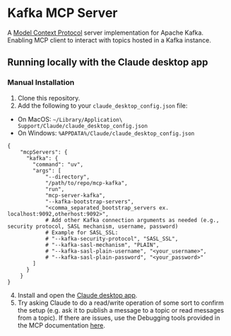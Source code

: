 # Kafka MCP Server

A [Model Context Protocol](https://www.anthropic.com/news/model-context-protocol) server implementation for Apache Kafka. Enabling MCP client to interact with topics hosted in a Kafka instance.

## Running locally with the Claude desktop app

### Manual Installation
1. Clone this repository.
2. Add the following to your `claude_desktop_config.json` file:
- On MacOS: `~/Library/Application\ Support/Claude/claude_desktop_config.json`
- On Windows: `%APPDATA%/Claude/claude_desktop_config.json`

```
{
    "mcpServers": {
      "kafka": {
        "command": "uv",
        "args": [
            "--directory",
            "/path/to/repo/mcp-kafka",
            "run",
            "mcp-server-kafka",
            "--kafka-bootstrap-servers",
            "<comma_separated_bootstrap_servers ex. localhost:9092,otherhost:9092>",
            # Add other Kafka connection arguments as needed (e.g., security protocol, SASL mechanism, username, password)
            # Example for SASL_SSL:
            # "--kafka-security-protocol", "SASL_SSL",
            # "--kafka-sasl-mechanism", "PLAIN",
            # "--kafka-sasl-plain-username", "<your_username>",
            # "--kafka-sasl-plain-password", "<your_password>"
        ]
      }
    }
}
```
4. Install and open the [Claude desktop app](https://claude.ai/download).
5. Try asking Claude to do a read/write operation of some sort to confirm the setup (e.g. ask it to publish a message to a topic or read messages from a topic). If there are issues, use the Debugging tools provided in the MCP documentation [here](https://modelcontextprotocol.io/docs/tools/debugging).
